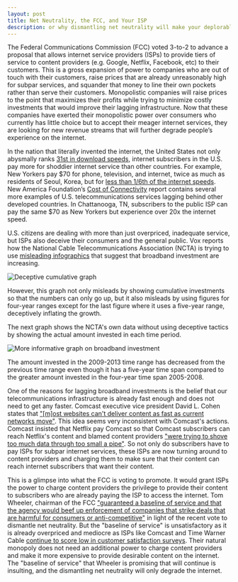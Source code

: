 ```yaml
---
layout: post
title: Net Neutrality, the FCC, and Your ISP
description: or why dismantling net neutrality will make your deplorable internet service worse
---
```


The Federal Communications Commission (FCC) voted 3-to-2 to advance a proposal that allows internet service providers (ISPs) to provide tiers of service to content providers (e.g. Google, Netflix, Facebook, etc) to their customers. This is a gross expansion of power to companies who are out of touch with their customers, raise prices that are already unreasonably high for subpar services, and squander that money to line their own pockets rather than serve their customers. Monopolistic companies will raise prices to the point that maximizes their profits while trying to minimize costly investments that would improve their lagging infrastructure. Now that these companies have exerted their monopolistic power over consumers who currently has little choice but to accept their meager internet services, they are looking for new revenue streams that will further degrade people’s experience on the internet.

In the nation that literally invented the internet, the United States not only abysmally ranks [31st in download speeds](http://theweek.com/article/index/257404/why-is-american-internet-so-slow), internet subscribers in the U.S. pay more for shoddier internet service than other countries. For example, New Yorkers pay $70 for phone, television, and internet, twice as much as residents of Seoul, Korea, but for [less than 1/6th of the internet speeds](http://www.washingtonpost.com/blogs/the-switch/wp/2013/10/28/the-price-of-internet-is-too-high/). New America Foundation’s [Cost of Connectivity](http://www.newamerica.net/publications/policy/the_cost_of_connectivity_2013) report contains several more examples of U.S. telecommunications services lagging behind other developed countries. In Chattanooga, TN, subscribers to the public ISP can pay the same $70 as New Yorkers but experience over 20x the internet speed.

U.S. citizens are dealing with more than just overpriced, inadequate service, but ISPs also deceive their consumers and the general public. Vox reports how the National Cable Telecommunications Association (NCTA) is trying to use [misleading infographics](http://www.vox.com/2014/5/12/5711082/big-cable-says-broadband-investment-is-flourishing-but-their-own-data) that suggest that broadband investment are increasing.

![Deceptive cumulative graph](http://i.imgur.com/uZV9b6v.png)

However, this graph not only misleads by showing cumulative investments so that the numbers can only go up, but it also misleads by using figures for four-year ranges except for the last figure where it uses a five-year range, deceptively inflating the growth.

The next graph shows the NCTA's own data without using deceptive tactics by showing the actual amount invested in each time period.

![More informative graph on broadband investment](http://i.imgur.com/NR7hDEK.png)

The amount invested in the 2009-2013 time range has decreased from the previous time range even though it has a five-year time span compared to the greater amount invested in the four-year time span 2005-2008.

One of the reasons for lagging broadband investments is the belief that our telecommunications infrastructure is already fast enough and does not need to get any faster. Comcast executive vice president David L. Cohen states that ["[m]ost websites can't deliver content as fast as current networks move"](http://www.theverge.com/2013/6/6/4400382/comcast-google-fiber-gigabit-broadband-internet). This idea seems very inconsistent with Comcast's actions. Comcast insisted that Netflix pay Comcast so that Comcast subscribers can reach Netflix's content and blamed content providers ["were trying to shove too much data through too small a pipe"](http://www.nytimes.com/2014/02/24/business/media/comcast-and-netflix-reach-a-streaming-agreement.html). So not only do subscribers have to pay ISPs for subpar internet services, these ISPs are now turning around to content providers and charging them to make sure that their content can reach internet subscribers that want their content.

This is a glimpse into what the FCC is voting to promote. It would grant ISPs the power to charge content providers the privilege to provide their content to subscribers who are already paying the ISP to access the internet. Tom Wheeler, chairman of the FCC ["guaranteed a baseline of service and that the agency would beef up enforcement of companies that strike deals that are harmful for consumers or anti-competitive"](http://www.washingtonpost.com/blogs/the-switch/wp/2014/05/15/fcc-approves-plan-to-allow-for-paid-priority-on-internet/) in light of the recent vote to dismantle net neutrality. But the "baseline of service" is unsatisfactory as it is already overpriced and mediocre as ISPs like Comcast and Time Warner Cable [continue to score low in customer satisfaction surveys](https://consumersunion.org/news/comcast-and-time-warner-cable-score-low-on-latest-consumer-reports-customer-satisfaction-survey/). Their natural monopoly does not need an additional power to charge content providers and make it more expensive to provide desirable content on the internet. The "baseline of service" that Wheeler is promising that will continue is insulting, and the dismantling net neutrality will only degrade the internet.
